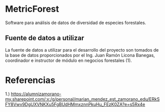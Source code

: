 # MetricForest
Software para análisis de datos de diversidad de especies forestales.

## Fuente de datos a utilizar 
La fuente de datos a utilizar para el desarrollo del proyecto son tomados de la base de datos
proporcionados por el Ing. Juan Ramón Licona Banegas, coordinador e instructor de módulo en
negocios forestales (1).

# Referencias
1.) https://alumnizamorano-my.sharepoint.com/:x:/g/personal/marian_mendez_est_zamorano_edu/ERkSFY8Vwv9DgUXVNKXu5FgBUdHMmxznnPkuHu_FEzK0ZA?e=s5Rx4e


